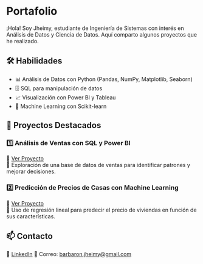# Portafolio  
¡Hola! Soy Jheimy, estudiante de Ingeniería de Sistemas con interés en Análisis de Datos y Ciencia de Datos. Aquí comparto algunos proyectos que he realizado.

## 🛠 Habilidades
- 📊 Análisis de Datos con Python (Pandas, NumPy, Matplotlib, Seaborn)
- 🗄 SQL para manipulación de datos
- 📈 Visualización con Power BI y Tableau
- 🤖 Machine Learning con Scikit-learn

## 📂 Proyectos Destacados
### 1️⃣ Análisis de Ventas con SQL y Power BI  
🔗 [Ver Proyecto](https://github.com/tuusuario/analisis-ventas)  
📌 Exploración de una base de datos de ventas para identificar patrones y mejorar decisiones.

### 2️⃣ Predicción de Precios de Casas con Machine Learning  
🔗 [Ver Proyecto](https://github.com/tuusuario/prediccion-precios)  
📌 Uso de regresión lineal para predecir el precio de viviendas en función de sus características.

## 📫 Contacto  
💼 [LinkedIn](https://www.linkedin.com/in/jheimy-juosep-barbaron-camargo-0395a71b7/)
📧 Correo: barbaron.jheimy@gmail.com
